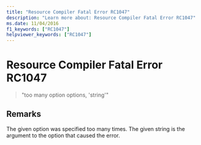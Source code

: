 ```yaml
---
title: "Resource Compiler Fatal Error RC1047"
description: "Learn more about: Resource Compiler Fatal Error RC1047"
ms.date: 11/04/2016
f1_keywords: ["RC1047"]
helpviewer_keywords: ["RC1047"]
---
```

# Resource Compiler Fatal Error RC1047

> "too many option options, 'string'"

## Remarks

The given option was specified too many times. The given string is the argument to the option that caused the error.
